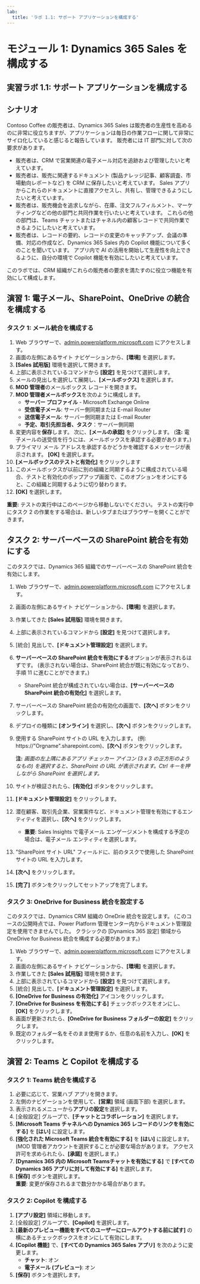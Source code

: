 ```yaml
---
lab:
  title: 'ラボ 1.1: サポート アプリケーションを構成する'
---
```


# モジュール 1: Dynamics 365 Sales を構成する

## 実習ラボ 1.1: サポート アプリケーションを構成する

## シナリオ

Contoso Coffee の販売者は、Dynamics 365 Sales は販売者の生産性を高めるのに非常に役立ちますが、アプリケーションは毎日の作業フローに関して非常にサイロ化していると感じると報告しています。 販売者には IT 部門に対して次の要求があります。

-   販売者は、CRM で営業関連の電子メール対応を追跡および管理したいと考えています。
-   販売者は、販売に関連するドキュメント (製品ナレッジ記事、顧客調査、市場動向レポートなど) を CRM に保存したいと考えています。 Sales アプリからこれらのドキュメントに直接アクセスし、共有し、管理できるようにしたいと考えています。
-   販売者は、販売機会を追求しながら、在庫、注文フルフィルメント、マーケティングなどの他の部門と共同作業を行いたいと考えています。 これらの他の部門は、Teams チャットまたはチャネル内の顧客レコードで共同作業できるようにしたいと考えています。
-   販売者は、レコードの要約、レコードの変更のキャッチアップ、会議の準備、対応の作成など、Dynamics 365 Sales 内の Copilot 機能について多くのことを聞いています。 アプリ内で AI の活用を開始して生産性を向上できるように、自分の環境で Copilot 機能を有効にしたいと考えています。

このラボでは、CRM 組織がこれらの販売者の要求を満たすのに役立つ機能を有効にして構成します。

## 演習 1: 電子メール、SharePoint、OneDrive の統合を構成する

### タスク 1: メール統合を構成する

1.  Web ブラウザーで、[admin.powerplatform.microsoft.com](https://admin.powerplatform.microsoft.com/) にアクセスします。
2.  画面の左側にあるサイト ナビゲーションから、**[環境]** を選択します。
3.  **[Sales 試用版]** 環境を選択して開きます。
4.  上部に表示されているコマンドから **[設定]** を見つけて選択します。
5.  メールの見出しを選択して展開し、**[メールボックス]** を選択します。
6.  **MOD 管理者**のメールボックス レコードを開きます。
7.  **MOD 管理者メールボックス**を次のように構成します。
    -   **サーバー プロファイル** - Microsoft Exchange Online
    -   **受信電子メール**: サーバー側同期または E-mail Router
    -   **送信電子メール**: サーバー側同期または E-mail Router
    -   **予定、取引先担当者、タスク**：サーバー側同期
8.  変更内容を**保存**します。 次に、**[メールの承認]** をクリックします。 (**注:** 電子メールの送受信を行うには、メールボックスを承認する必要があります。)
9.  プライマリ メール アドレスを承認するかどうかを確認するメッセージが表示されます。 **[OK]** を選択します。
10. **[メールボックスのテストと有効化]** をクリックします
11. このメールボックスが以前に別の組織と同期するように構成されている場合、テストと有効化のポップアップ画面で、このオプションをオンにすると、この組織と同期するように切り替わります。
12. **[OK]** を選択します。

**重要:** テストの実行中はこのページから移動しないでください。 テストの実行中にタスク 2 の作業をする場合は、新しいタブまたはブラウザーを開くことができます。

## タスク 2: サーバーベースの SharePoint 統合を有効にする

このタスクでは、Dynamics 365 組織でのサーバーベースの SharePoint 統合を有効にします。

1.  Web ブラウザーで、[admin.powerplatform.microsoft.com](https://admin.powerplatform.microsoft.com/) にアクセスします。
2.  画面の左側にあるサイト ナビゲーションから、**[環境]** を選択します。
3.  作業してきた **[Sales 試用版]** 環境を開きます。
4.  上部に表示されているコマンドから **[設定]** を見つけて選択します。
5.  [統合] 見出しで、**[ドキュメント管理設定]** を選択します。
6.  **サーバーベースの SharePoint 統合を有効にする**オプションが表示されるはずです。 (表示されない場合は、SharePoint 統合が既に有効になっており、手順 11 に進むことができます。)
    -   SharePoint 統合が構成されていない場合は、**[サーバーベースの SharePoint 統合の有効化]** を選択します。
7.  サーバーベースの SharePoint 統合の有効化の画面で、**[次へ]** ボタンをクリックします。
8.  デプロイの種類に **[オンライン]** を選択し、**[次へ]** ボタンをクリックします。
9.  使用する SharePoint サイトの URL を入力します。 (例: https://"Orgname".sharepoint.com)、**[次へ]** ボタンをクリックします。

    **注:** *画面の左上隅にあるアプリ チェッカー アイコン (3 x 3 の正方形のようなもの) を選択すると、SharePoint の URL が表示されます。Ctrl キーを押しながら SharePoint を選択します。*

10. サイトが検証されたら、**[有効化]** ボタンをクリックします。
11. **[ドキュメント管理設定]** をクリックします。
12. 潜在顧客、取引先企業、営業案件など、ドキュメント管理を有効にするエンティティを選択し、**[次へ]** をクリックします。
    -   **重要**: Sales Insights で電子メール エンゲージメントを構成する予定の場合は、電子メール エンティティを選択します。
13. "SharePoint サイト URL" フィールドに、前のタスクで使用した SharePoint サイトの URL を入力します。
14. **[次へ]** をクリックします。
15. **[完了]** ボタンをクリックしてセットアップを完了します。

### タスク 3: OneDrive for Business 統合を設定する

このタスクでは、Dynamics CRM 組織の OneDrie 統合を設定します。 (このコースの公開時点では、Power Platform 管理センター内からドキュメント管理設定を使用できませんでした。 クラシックの [Dynamics 365 設定] 領域から OneDrive for Business 統合を構成する必要があります。)

1.  Web ブラウザーで、[admin.powerplatform.microsoft.com](https://admin.powerplatform.microsoft.com/) にアクセスします。
2.  画面の左側にあるサイト ナビゲーションから、**[環境]** を選択します。
3.  作業してきた **[Sales 試用版]** 環境を開きます。
4.  上部に表示されているコマンドから **[設定]** を見つけて選択します。
5.  [統合] 見出しで、**[ドキュメント管理設定]** を選択します。
6.  **[OneDrive for Business の有効化]** アイコンをクリックします。
7.  **[OneDrive for Business を有効にする]** チェックボックスをオンにし、**[OK]** をクリックします。
8.  画面が更新されたら、**[OneDrive for Business フォルダーの設定]** をクリックします。
9.  既定のフォルダー名をそのまま使用するか、任意の名前を入力し、**[OK]** をクリックします。

## 演習 2: Teams と Copilot を構成する

### タスク 1: Teams 統合を構成する

1.  必要に応じて、営業ハブ アプリを開きます。
2.  左側のナビゲーションを使用して、**[営業]** 領域 (画面下部) を選択します。
3.  表示されるメニューから**アプリの設定**を選択します。
4.  [全般設定] グループで、**[チャットとコラボレーション]** を選択します。
5.  **[Microsoft Teams チャネルへの Dynamics 365 レコードのリンクを有効にする]** を **[はい]** に設定します。
6.  **[強化された Microsoft Teams 統合を有効にする]** を **[はい]** に設定します。 (MOD 管理者アカウントを選択することが必要な場合があります。 アクセス許可を求められたら、**[承諾]** を選択します。)
7.  **[Dynamics 365 内の Microsoft Teamsチャットを有効にする]** で **[すべての Dynamics 365 アプリに対して有効にする]** を選択します。
8.  **[保存]** ボタンを選択します。  
    **重要**: 変更が保存されるまで数分かかる場合があります。

### タスク 2: Copilot を構成する

1.  **[アプリ設定]** 領域に移動します。
2.  [全般設定] グループで、**[Copilot]** を選択します。
3.  **[最新のプレビュー機能をすべてのユーザーにロールアウトする前に試す]** の横にあるチェックボックスをオンにして有効にします。
4.  **[Copilot 機能]** で、**[すべての Dynamics 365 Sales アプリ]** を次のように変更します。
    -   **チャット**: オン
    -   **電子メール (プレビュー)**: オン
5.  **[保存]** ボタンを選択します。

